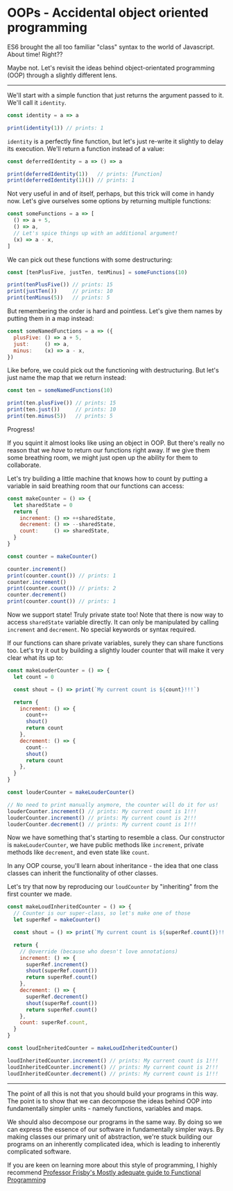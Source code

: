 # OOPs - Accidental object oriented programming

ES6 brought the all too familiar "class" syntax to the world of Javascript. About time! Right??

Maybe not. Let's revisit the ideas behind object-orientated programming (OOP) through a slightly different lens.

---

We'll start with a simple function that just returns the argument passed to it. We'll call it `identity`.

```javascript
const identity = a => a

print(identity(1)) // prints: 1
```

`identity` is a perfectly fine function, but let's just re-write it slightly to delay its execution. We'll return a function instead of a value:

```javascript
const deferredIdentity = a => () => a

print(deferredIdentity(1))   // prints: [Function]
print(deferredIdentity(1)()) // prints: 1
```

Not very useful in and of itself, perhaps, but this trick will come in handy now. Let's give ourselves some options by returning multiple functions:

```javascript
const someFunctions = a => [
  () => a + 5,
  () => a,
  // Let's spice things up with an additional argument!
  (x) => a - x,
]
```

We can pick out these functions with some destructuring:

```javascript
const [tenPlusFive, justTen, tenMinus] = someFunctions(10)

print(tenPlusFive()) // prints: 15
print(justTen())     // prints: 10
print(tenMinus(5))   // prints: 5
```


But remembering the order is hard and pointless. Let's give them names by putting them in a map instead:

```javascript
const someNamedFunctions = a => ({
  plusFive: () => a + 5,
  just:     () => a,
  minus:    (x) => a - x,
})
```

Like before, we could pick out the functioning with destructuring. But let's just name the map that we return instead:

```javascript
const ten = someNamedFunctions(10)

print(ten.plusFive()) // prints: 15
print(ten.just())     // prints: 10
print(ten.minus(5))   // prints: 5
```

Progress!

If you squint it almost looks like using an object in OOP. But there's really no reason that we *have* to return our functions right away. If we give them some breathing room, we might just open up the ability for them to collaborate.

Let's try building a little machine that knows how to count by putting a variable in said breathing room that our functions can access:

```javascript
const makeCounter = () => {
  let sharedState = 0
  return {
    increment: () => ++sharedState,
    decrement: () => --sharedState,
    count:     () => sharedState,
  }
}

const counter = makeCounter()

counter.increment()
print(counter.count()) // prints: 1
counter.increment()
print(counter.count()) // prints: 2
counter.decrement()
print(counter.count()) // prints: 1
```

Now we support state! Truly private state too! Note that there is now way to access `sharedState` variable directly. It can only be manipulated by calling `increment` and `decrement`. No special keywords or syntax required.

If our functions can share private variables, surely they can share functions too. Let's try it out by building a slightly louder counter that will make it very clear what its up to:

```javascript
const makeLouderCounter = () => {
  let count = 0

  const shout = () => print(`My current count is ${count}!!!`)

  return {
    increment: () => {
      count++
      shout()
      return count
    },
    decrement: () => {
      count--
      shout()
      return count
    },
  }
}

const louderCounter = makeLouderCounter()

// No need to print manually anymore, the counter will do it for us!
louderCounter.increment() // prints: My current count is 1!!!
louderCounter.increment() // prints: My current count is 2!!!
louderCounter.decrement() // prints: My current count is 1!!!
```

Now we have something that's starting to resemble a class. Our constructor is `makeLouderCounter`, we have public methods like `increment`, private methods like `decrement`, and even state like `count`.

In any OOP course, you'll learn about inheritance - the idea that one class classes can inherit the functionality of other classes.

Let's try that now by reproducing our `loudCounter` by "inheriting" from the first counter we made.

```javascript
const makeLoudInheritedCounter = () => {
  // Counter is our super-class, so let's make one of those
  let superRef = makeCounter()

  const shout = () => print(`My current count is ${superRef.count()}!!!`)

  return {
    // @override (because who doesn't love annotations)
    increment: () => {
      superRef.increment()
      shout(superRef.count())
      return superRef.count()
    },
    decrement: () => {
      superRef.decrement()
      shout(superRef.count())
      return superRef.count()
    },
    count: superRef.count,
  }
}

const loudInheritedCounter = makeLoudInheritedCounter()

loudInheritedCounter.increment() // prints: My current count is 1!!!
loudInheritedCounter.increment() // prints: My current count is 2!!!
loudInheritedCounter.decrement() // prints: My current count is 1!!!
```

---

The point of all this is not that you should build your programs in this way. The point is to show that we can decompose the ideas behind OOP into fundamentally simpler units - namely functions, variables and maps.

We should also decompose our programs in the same way. By doing so we can express the essence of our software in fundamentally simpler ways. By making classes our primary unit of abstraction, we're stuck building our programs on an inherently complicated idea, which is leading to inherently complicated software.

If you are keen on learning more about this style of programming, I highly recommend [Professor Frisby's Mostly adequate guide to Functional Programming](https://github.com/MostlyAdequate/mostly-adequate-guide)
